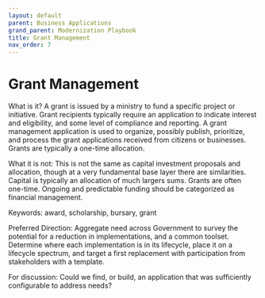 ```yaml
---
layout: default
parent: Business Applications
grand_parent: Modernization Playbook
title: Grant Management
nav_order: 7
---
```

# Grant Management

What is it?
A grant is issued by a ministry to fund a specific project or initiative. Grant recipients typically require an application to indicate interest and eligibility, and some level of compliance and reporting.  A grant management application is used to organize, possibly publish, prioritize, and process the grant applications received from citizens or businesses. Grants are typically a one-time allocation.

What it is not: This is not the same as capital investment proposals and allocation, though at a very fundamental base layer there are similarities.  Capital is typically an allocation of much largers sums. Grants are often one-time.  Ongoing and predictable funding should be categorized as financial management. 

Keywords: award, scholarship, bursary, grant

Preferred Direction: Aggregate need across Government to survey the potential for a reduction in implementations, and a common toolset.  Determine where each implementation is in its lifecycle, place it on a lifecycle spectrum, and target a first replacement with participation from stakeholders with a template.

For discussion: Could we find, or build, an application that was sufficiently configurable to address needs?
